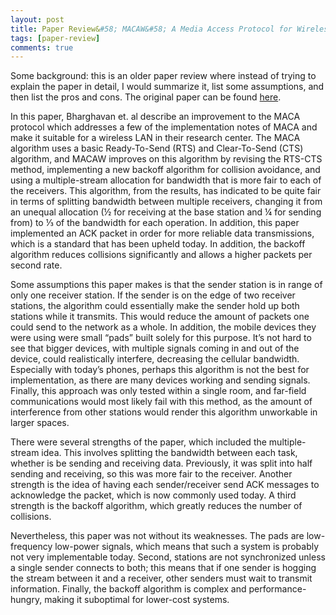 ```yaml
---
layout: post
title: Paper Review&#58; MACAW&#58; A Media Access Protocol for Wireless LANs
tags: [paper-review]
comments: true
---
```


Some background: this is an older paper review where instead of trying to explain the paper in detail, I would summarize it, list some assumptions, and then list the pros and cons. The original paper can be found [here](https://pdos.csail.mit.edu/archive/decouto/papers/bharghavan94.pdf).

In this paper, Bharghavan et. al describe an improvement to the MACA protocol which addresses a few of the implementation notes of MACA and make it suitable for a wireless LAN in their research center. The MACA algorithm uses a basic Ready-To-Send (RTS) and Clear-To-Send (CTS) algorithm, and MACAW improves on this algorithm by revising the RTS-CTS method, implementing a new backoff algorithm for collision avoidance, and using a multiple-stream allocation for bandwidth that is more fair to each of the receivers. This algorithm, from the results, has indicated to be quite fair in terms of splitting bandwidth between multiple receivers, changing it from an unequal allocation (½ for receiving at the base station and ¼ for sending from) to ⅓ of the bandwidth for each operation. In addition, this paper implemented an ACK packet in order for more reliable data transmissions, which is a standard that has been upheld today. In addition, the backoff algorithm reduces collisions significantly and allows a higher packets per second rate.

Some assumptions this paper makes is that the sender station is in range of only one receiver station. If the sender is on the edge of two receiver stations, the algorithm could essentially make the sender hold up both stations while it transmits. This would reduce the amount of packets one could send to the network as a whole. In addition, the mobile devices they were using were small “pads” built solely for this purpose. It’s not hard to see that bigger devices, with multiple signals coming in and out of the device, could realistically interfere, decreasing the cellular bandwidth. Especially with today’s phones, perhaps this algorithm is not the best for implementation, as there are many devices working and sending signals. Finally, this approach was only tested within a single room, and far-field communications would most likely fail with this method, as the amount of interference from other stations would render this algorithm unworkable in larger spaces.

There were several strengths of the paper, which included the multiple-stream idea. This involves splitting the bandwidth between each task, whether is be sending and receiving data. Previously, it was split into half sending and receiving, so this was more fair to the receiver. Another strength is the idea of having each sender/receiver send ACK messages to acknowledge the packet, which is now commonly used today. A third strength is the backoff algorithm, which greatly reduces the number of collisions.

Nevertheless, this paper was not without its weaknesses. The pads are low-frequency low-power signals, which means that such a system is probably not very implementable today. Second, stations are not synchronized unless a single sender connects to both; this means that if one sender is hogging the stream between it and a receiver, other senders must wait to transmit information. Finally, the backoff algorithm is complex and performance-hungry, making it suboptimal for lower-cost systems.
